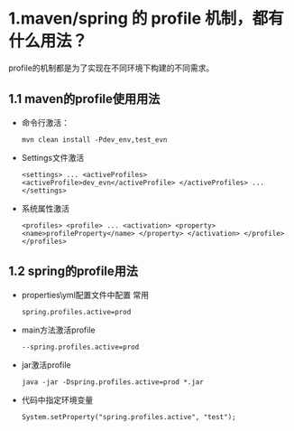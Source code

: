 # 1.maven/spring 的 profile 机制，都有什么用法？

profile的机制都是为了实现在不同环境下构建的不同需求。

## 1.1 maven的profile使用用法

- 命令行激活： 

  `mvn clean install -Pdev_env,test_evn`

- Settings文件激活

  `<settings>
    ...
    <activeProfiles>
      <activeProfile>dev_evn</activeProfile>
    </activeProfiles>
    ...
  </settings>`

- 系统属性激活

  `<profiles>
    <profile>
      ...
      <activation>
        <property>
          <name>profileProperty</name>
        </property>
      </activation>
    </profile>
  </profiles>`

## 1.2 spring的profile用法

- properties\yml配置文件中配置 常用

  `spring.profiles.active=prod`

- main方法激活profile

  `--spring.profiles.active=prod`

- jar激活profile

  `java -jar -Dspring.profiles.active=prod *.jar`

- 代码中指定环境变量

  `System.setProperty("spring.profiles.active", "test");`







